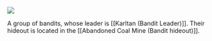 ![](https://i.imgur.com/kSb40ML.jpg)

A group of bandits, whose leader is [[Karltan (Bandit Leader)]]. Their hideout is located in the [[Abandoned Coal Mine (Bandit hideout)]].
